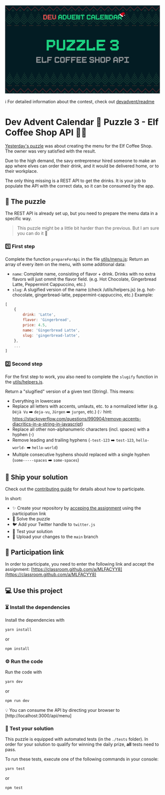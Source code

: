 ![](README.cover.jpg)

ℹ️ For detailed information about the contest, check out [devadvent/readme](https://github.com/devadvent/readme/)

# Dev Advent Calendar 🎅 Puzzle 3 - Elf Coffee Shop API 🧝🥤

[Yesterday's puzzle](https://github.com/devadvent/puzzle-2) was about creating the menu for the Elf Coffee Shop. The owner was very satisfied with the result.

Due to the high demand, the savy entrepreneur hired someone to make an app where elves can order their drink, and it would be delivered home, or to their workplace.

The only thing missing is a REST API to get the drinks.
It is your job to populate the API with the correct data, so it can be consumed by the app.

## 🧩 The puzzle

The REST API is already set up, but you need to prepare the menu data in a specific way.

> This puzzle might be a little bit harder than the previous. But I am sure you can do it 💪

### 1️⃣ First step

Complete the function `prepareForApi` in the file [utils/menu.js](utils/menu.js): Return an array of every item on the menu, with some additional data:

-   `name`: Complete name, consisting of flavor + drink. Drinks with no extra flavors will just ommit the flavor field. (e.g. Hot Chocolate, Gingerbread Latte, Peppermint Cappuccino, etc.)
-   `slug`: A slugified version of the name (check /utils/helpers.js) (e.g. hot-chocolate, gingerbread-latte, peppermint-cappuccino, etc.)
    Example:

```javascript
[
    {
        drink: 'Latte',
        flavor: 'Gingerbread',
        price: 4.5,
        name: 'Gingerbread Latte',
        slug: 'gingerbread-latte',
    },
    ...
]
```

### 2️⃣ Second step

For the first step to work, you also need to complete the `slugify` function in the [utils/helpers.js](utils/helpers.js).

Return a "slugified" version of a given text (String). This means:

-   Everything in lowercase
-   Replace all letters with accents, umlauts, etc. to a normalized letter (e.g. `Déjà Vu` ➡️ `deja-vu`, `Jürgen` ➡️ `jurgen`, etc.) (💡 hint: https://stackoverflow.com/questions/990904/remove-accents-diacritics-in-a-string-in-javascript)
-   Replace all other non-alphanumeric characters (incl. spaces) with a hyphen (-)
-   Remove leading and trailing hyphens (`-test-123` ➡️ `test-123`, `hello-world-` ➡️ `hello-world`)
-   Multiple consecutive hyphens should replaced with a single hyphen (`some-----spaces` ➡️ `some-spaces`)

## 🚢 Ship your solution

Check out the [contributing guide](https://github.com/devadvent/readme/blob/main/CONTRIBUTING.md) for details about how to participate.

In short:

-   ✨ Create your repository by [acceping the assignment](https://classroom.github.com/a/MLFACYY8) using the participation link
-   🧩 Solve the puzzle
-   🐦 Add your Twitter handle to `twitter.js`
-   🤖 Test your solution
-   🚀 Upload your changes to the `main` branch

## 🔗 Participation link

In order to participate, you need to enter the following link and accept the assignment:
[https://classroom.github.com/a/MLFACYY8](https://classroom.github.com/a/MLFACYY8)

## 💻 Use this project

### ⏳ Install the dependencies

Install the dependencies with

```bash
yarn install
```

or

```bash
npm install
```

### ⚙️ Run the code

Run the code with

```bash
yarn dev
```

or

```bash
npm run dev
```

💡 You can consume the API by directing your browser to [http://localhost:3000/api/menu]

### 🤖 Test your solution

This puzzle is equipped with automated tests (in the `./tests` folder). In order for your solution to qualify for winning the daily prize, **all** tests need to pass.

To run these tests, execute one of the following commands in your console:

```bash
yarn test
```

or

```bash
npm test
```
